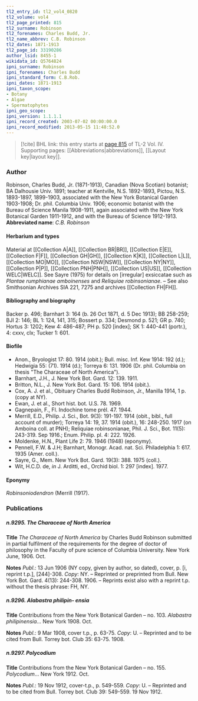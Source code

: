 ```yaml
---
tl2_entry_id: tl2_vol4_0820
tl2_volume: vol4
tl2_page_printed: 815
tl2_surname: Robinson
tl2_forenames: Charles Budd, Jr.
tl2_name_abbrev: C.B. Robinson
tl2_dates: 1871-1913
tl2_page_id: 33190286
author_lsid: 8455-1
wikidata_id: Q5764824
ipni_surname: Robinson
ipni_forenames: Charles Budd
ipni_standard_form: C.B.Rob.
ipni_dates: 1871-1913
ipni_taxon_scope: 
- Botany
- Algae
- Spermatophytes
ipni_geo_scope: 
ipni_version: 1.1.1.1
ipni_record_created: 2003-07-02 00:00:00.0
ipni_record_modified: 2013-05-15 11:48:52.0
---
```



> [!cite] BHL link: this entry starts at [page 815](https://www.biodiversitylibrary.org/page/33190286) of TL-2 Vol. IV.
> Supporting pages: [[Abbreviations|abbreviations]], [[Layout key|layout key]].

### Author

Robinson, Charles Budd, Jr. (1871-1913), Canadian (Nova Scotian) botanist; BA Dalhousie Univ. 1891; teacher at Kentville, N.S. 1892-1893, Pictou, N.S. 1893-1897, 1899-1903, associated with the New York Botanical Garden 1903-1908; Dr. phil. Columbia Univ. 1906; economic botanist with the Bureau of Science Manila 1908-1911, again associated with the New York Botanical Garden 1911-1912, and with the Bureau of Science 1912-1913. 
**Abbreviated name**: *C.B. Robinson*

#### Herbarium and types

Material at [[Collection A|A]], [[Collection BR|BR]], [[Collection E|E]], [[Collection F|F]], [[Collection GH|GH]], [[Collection K|K]], [[Collection L|L]], [[Collection MO|MO]], [[Collection NSW|NSW]], [[Collection NY|NY]], [[Collection P|P]], [[Collection PNH|PNH]], [[Collection US|US]], [[Collection WELC|WELC]]. See Sayre (1975) for details on \[irregular\] exsiccatae such as *Plantae rumphianae amboinenses* and *Reliquiae robinsonianae*. – See also Smithsonian Archives SIA 221, 7275 and archives [[Collection FH|FH]].

#### Bibliography and biography

Backer p. 496; Barnhart 3: 164 (b. 26 Oct 1871, d. 5 Dec 1913); BB 258-259; BJI 2: 146; BL 1: 124, 141, 315; Bossert p. 334; Desmond p. 521; GR p. 740; Hortus 3: 1202; Kew 4: 486-487; PH p. 520 \[index\]; SK 1: 440-441 (portr.), 4: cxxv, clx; Tucker 1: 601.

#### Biofile

- Anon., Bryologist 17: 80. 1914 (obit.); Bull. misc. Inf. Kew 1914: 192 (d.); Hedwigia 55: (71). 1914 (d.); Torreya 6: 131. 1906 (Dr. phil. Columbia on thesis "The Characeae of North America").
- Barnhart, J.H., J. New York Bot. Gard. 12: 139. 1911.
- Britton, N.L., J. New York Bot. Gard. 15: 106. 1914 (obit.).
- Cox, A. J. et al., Obituary Charles Budd Robinson, Jr., Manilla 1914, 1 p. (copy at NY).
- Ewan, J. et al., Short hist. bot. U.S. 78. 1969.
- Gagnepain, F., Fl. Indochine tome prél. 47. 1944.
- Merrill, E.D., Philip. J. Sci., Bot. 9(3): 191-197. 1914 (obit., bibl., full account of murder); Torreya 14: 19, 37. 1914 (obit.), 16: 248-250. 1917 (on Amboina coll. at PNH); Reliquiae robinsonianae, Phil. J. Sci., Bot. 11(5): 243-319. Sep 1916.; Enum. Philip. pl. 4: 222. 1926.
- Moldenke, H.N., Plant Life 2: 79. 1946 (1948) (eponymy).
- Pennell, F.W. & J.H; Barnhart, Monogr. Acad. nat. Sci. Philadelphia 1: 617. 1935 (Amer. coll.).
- Sayre, G., Mem. New York Bot. Gard. 19(3): 388. 1975 (coll.).
- Wit, H.C.D. de, *in* J. Arditti, ed., Orchid biol. 1: 297 \[index\]. 1977.

#### Eponymy

*Robinsoniodendron* (Merrill (1917).

### Publications

##### n.9295. The Characeae of North America

**Title**
*The Characeae of North America* by Charles Budd Robinson submitted in partial fulfilment of the requirements for the degree of doctor of philosophy in the Faculty of pure science of Columbia University. New York June, 1906. Oct.

**Notes**
*Publ*.: 13 Jun 1906 (NY copy, given by author, so dated), cover, p. \[i, reprint t.p.\], \[244\]-308. *Copy*: NY. – Reprinted or preprinted from Bull. New York Bot. Gard. 4(13): 244-308. 1906. – Reprints exist also with a reprint t.p. without the thesis phrase: FH, NY.

##### n.9296. Alabastra philipin- ensia

**Title**
Contributions from the New York Botanical Garden – no. 103. *Alabastra philipinensia*... New York 1908. Oct.

**Notes**
*Publ*.: 9 Mar 1908, cover t.p., p. 63-75. *Copy*: U. – Reprinted and to be cited from Bull. Torrey bot. Club 35: 63-75. 1908.

##### n.9297. Polycodium

**Title**
Contributions from the New York Botanical Garden – no. 155. *Polycodium*... New York 1912. Oct.

**Notes**
*Publ*.: 19 Nov 1912, cover-t.p., p. 549-559. *Copy*: U. – Reprinted and to be cited from Bull. Torrey bot. Club 39: 549-559. 19 Nov 1912.

